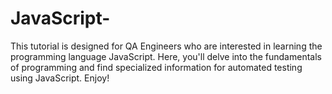 # JavaScript-
This tutorial is designed for QA Engineers who are interested in learning the programming language JavaScript. Here, you'll delve into the fundamentals of programming and find specialized information for automated testing using JavaScript. Enjoy!
